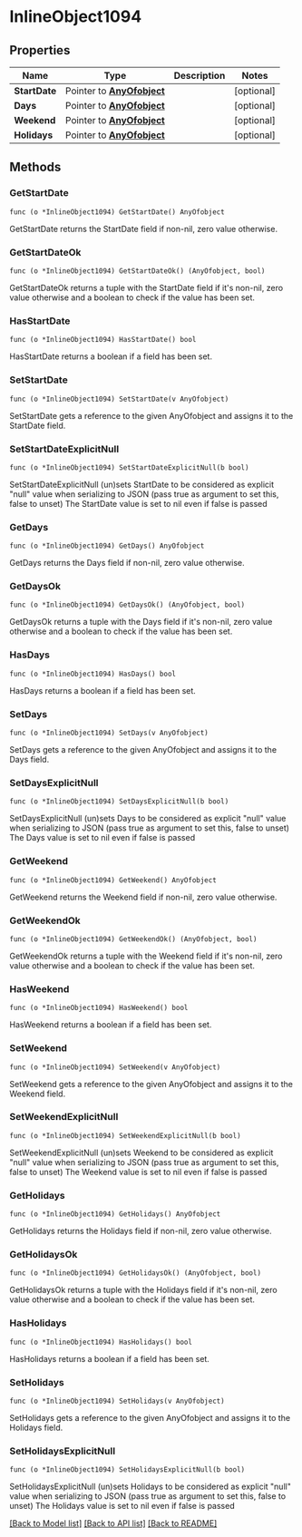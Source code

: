 # InlineObject1094

## Properties

Name | Type | Description | Notes
------------ | ------------- | ------------- | -------------
**StartDate** | Pointer to [**AnyOfobject**](anyOf&lt;object&gt;.md) |  | [optional] 
**Days** | Pointer to [**AnyOfobject**](anyOf&lt;object&gt;.md) |  | [optional] 
**Weekend** | Pointer to [**AnyOfobject**](anyOf&lt;object&gt;.md) |  | [optional] 
**Holidays** | Pointer to [**AnyOfobject**](anyOf&lt;object&gt;.md) |  | [optional] 

## Methods

### GetStartDate

`func (o *InlineObject1094) GetStartDate() AnyOfobject`

GetStartDate returns the StartDate field if non-nil, zero value otherwise.

### GetStartDateOk

`func (o *InlineObject1094) GetStartDateOk() (AnyOfobject, bool)`

GetStartDateOk returns a tuple with the StartDate field if it's non-nil, zero value otherwise
and a boolean to check if the value has been set.

### HasStartDate

`func (o *InlineObject1094) HasStartDate() bool`

HasStartDate returns a boolean if a field has been set.

### SetStartDate

`func (o *InlineObject1094) SetStartDate(v AnyOfobject)`

SetStartDate gets a reference to the given AnyOfobject and assigns it to the StartDate field.

### SetStartDateExplicitNull

`func (o *InlineObject1094) SetStartDateExplicitNull(b bool)`

SetStartDateExplicitNull (un)sets StartDate to be considered as explicit "null" value
when serializing to JSON (pass true as argument to set this, false to unset)
The StartDate value is set to nil even if false is passed
### GetDays

`func (o *InlineObject1094) GetDays() AnyOfobject`

GetDays returns the Days field if non-nil, zero value otherwise.

### GetDaysOk

`func (o *InlineObject1094) GetDaysOk() (AnyOfobject, bool)`

GetDaysOk returns a tuple with the Days field if it's non-nil, zero value otherwise
and a boolean to check if the value has been set.

### HasDays

`func (o *InlineObject1094) HasDays() bool`

HasDays returns a boolean if a field has been set.

### SetDays

`func (o *InlineObject1094) SetDays(v AnyOfobject)`

SetDays gets a reference to the given AnyOfobject and assigns it to the Days field.

### SetDaysExplicitNull

`func (o *InlineObject1094) SetDaysExplicitNull(b bool)`

SetDaysExplicitNull (un)sets Days to be considered as explicit "null" value
when serializing to JSON (pass true as argument to set this, false to unset)
The Days value is set to nil even if false is passed
### GetWeekend

`func (o *InlineObject1094) GetWeekend() AnyOfobject`

GetWeekend returns the Weekend field if non-nil, zero value otherwise.

### GetWeekendOk

`func (o *InlineObject1094) GetWeekendOk() (AnyOfobject, bool)`

GetWeekendOk returns a tuple with the Weekend field if it's non-nil, zero value otherwise
and a boolean to check if the value has been set.

### HasWeekend

`func (o *InlineObject1094) HasWeekend() bool`

HasWeekend returns a boolean if a field has been set.

### SetWeekend

`func (o *InlineObject1094) SetWeekend(v AnyOfobject)`

SetWeekend gets a reference to the given AnyOfobject and assigns it to the Weekend field.

### SetWeekendExplicitNull

`func (o *InlineObject1094) SetWeekendExplicitNull(b bool)`

SetWeekendExplicitNull (un)sets Weekend to be considered as explicit "null" value
when serializing to JSON (pass true as argument to set this, false to unset)
The Weekend value is set to nil even if false is passed
### GetHolidays

`func (o *InlineObject1094) GetHolidays() AnyOfobject`

GetHolidays returns the Holidays field if non-nil, zero value otherwise.

### GetHolidaysOk

`func (o *InlineObject1094) GetHolidaysOk() (AnyOfobject, bool)`

GetHolidaysOk returns a tuple with the Holidays field if it's non-nil, zero value otherwise
and a boolean to check if the value has been set.

### HasHolidays

`func (o *InlineObject1094) HasHolidays() bool`

HasHolidays returns a boolean if a field has been set.

### SetHolidays

`func (o *InlineObject1094) SetHolidays(v AnyOfobject)`

SetHolidays gets a reference to the given AnyOfobject and assigns it to the Holidays field.

### SetHolidaysExplicitNull

`func (o *InlineObject1094) SetHolidaysExplicitNull(b bool)`

SetHolidaysExplicitNull (un)sets Holidays to be considered as explicit "null" value
when serializing to JSON (pass true as argument to set this, false to unset)
The Holidays value is set to nil even if false is passed

[[Back to Model list]](../README.md#documentation-for-models) [[Back to API list]](../README.md#documentation-for-api-endpoints) [[Back to README]](../README.md)


